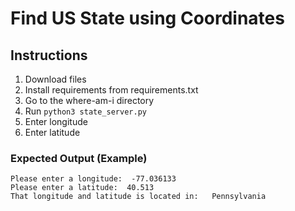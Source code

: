 # Find US State using Coordinates  

## Instructions  
1. Download files  
2. Install requirements from requirements.txt  
3. Go to the where-am-i directory  
4. Run ```python3 state_server.py```  
5. Enter longitude  
6. Enter latitude  

### Expected Output (Example)  
```
Please enter a longitude:  -77.036133
Please enter a latitude:  40.513
That longitude and latitude is located in:   Pennsylvania
```



